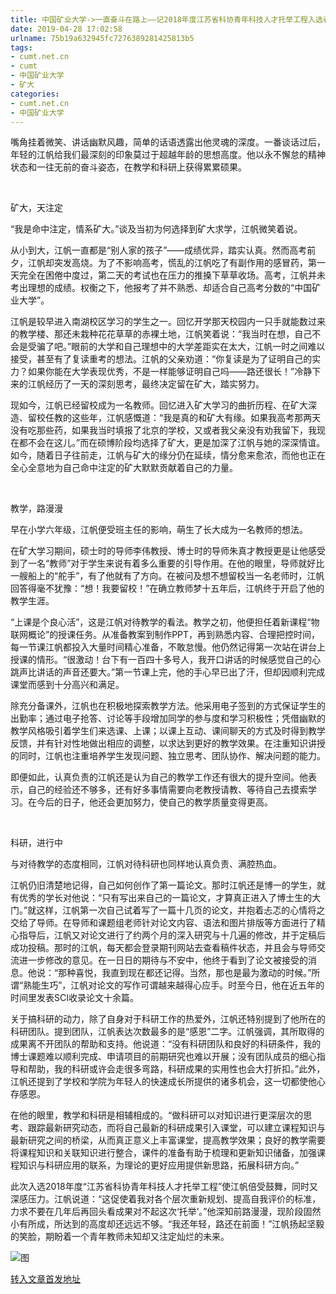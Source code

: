 ```yaml
---
title: 中国矿业大学->一直奋斗在路上——记2018年度江苏省科协青年科技人才托举工程入选者机电学院江帆 | cumt.net.cn
date: 2019-04-28 17:02:58
urlname: 75b19a632945fc7276389281425813b5
tags: 
- cumt.net.cn
- cumt
- 中国矿业大学
- 矿大
categories:
- cumt.net.cn
- 中国矿业大学
---
```


嘴角挂着微笑、讲话幽默风趣，简单的话语透露出他灵魂的深度。一番谈话过后，年轻的江帆给我们最深刻的印象莫过于超越年龄的思想高度。他以永不懈怠的精神状态和一往无前的奋斗姿态，在教学和科研上获得累累硕果。

  

矿大，天注定

“我是命中注定，情系矿大。”谈及当初为何选择到矿大求学，江帆微笑着说。

从小到大，江帆一直都是“别人家的孩子”——成绩优异，踏实认真。然而高考前夕，江帆却突发高烧。为了不影响高考，慌乱的江帆吃了有副作用的感冒药，第一天完全在困倦中度过，第二天的考试也在压力的推搡下草草收场。高考，江帆并未考出理想的成绩。权衡之下，他报考了并不熟悉、却适合自己高考分数的“中国矿业大学”。

江帆是较早进入南湖校区学习的学生之一。回忆开学那天校园内一只手就能数过来的教学楼、那还未栽种花花草草的赤裸土地，江帆笑着说：“我当时在想，自己不会是受骗了吧。”眼前的大学和自己理想中的大学差距实在太大，江帆一时之间难以接受，甚至有了复读重考的想法。江帆的父亲劝道：“你复读是为了证明自己的实力？如果你能在大学表现优秀，不是一样能够证明自己吗——路还很长！”冷静下来的江帆经历了一天的深刻思考，最终决定留在矿大，踏实努力。

现如今，江帆已经留校成为一名教师。回忆进入矿大学习的曲折历程、在矿大深造、留校任教的这些年，江帆感慨道：“我是真的和矿大有缘。如果我高考那两天没有吃那些药，如果我当时填报了北京的学校，又或者我父亲没有劝我留下，我现在都不会在这儿。”而在硕博阶段均选择了矿大，更是加深了江帆与她的深深情谊。如今，随着日子往前走，江帆与矿大的缘分仍在延续，情分愈来愈浓，而他也正在全心全意地为自己命中注定的矿大默默贡献着自己的力量。

  

教学，路漫漫

早在小学六年级，江帆便受班主任的影响，萌生了长大成为一名教师的想法。

在矿大学习期间，硕士时的导师李伟教授、博士时的导师朱真才教授更是让他感受到了一名“教师”对于学生来说有着多么重要的引导作用。在他的眼里，导师就好比一艘船上的“舵手”，有了他就有了方向。在被问及想不想留校当一名老师时，江帆回答得毫不犹豫：“想！我要留校！”在确立教师梦十五年后，江帆终于开启了他的教学生涯。

“上课是个良心活”，这是江帆对待教学的看法。教学之初，他便担任着新课程“物联网概论”的授课任务。从准备教案到制作PPT，再到熟悉内容、合理把控时间，每一节课江帆都投入大量时间精心准备，不敢怠慢。他仍然记得第一次站在讲台上授课的情形。“很激动！台下有一百四十多号人，我开口讲话的时候感觉自己的心跳声比讲话的声音还要大。”第一节课上完，他的手心早已出了汗，但却因顺利完成课堂而感到十分高兴和满足。

除充分备课外，江帆也在积极地探索教学方法。他采用电子签到的方式保证学生的出勤率；通过电子抢答、讨论等手段增加同学的参与度和学习积极性；凭借幽默的教学风格吸引着学生们来选课、上课；以课上互动、课间聊天的方式及时得到教学反馈，并有针对性地做出相应的调整，以求达到更好的教学效果。在注重知识讲授的同时，江帆也注重培养学生发现问题、独立思考、团队协作、解决问题的能力。

即便如此，认真负责的江帆还是认为自己的教学工作还有很大的提升空间。他表示，自己的经验还不够多，还有好多事情需要向老教授请教、等待自己去摸索学习。在今后的日子，他还会更加努力，使自己的教学质量变得更高。

  

科研，进行中

与对待教学的态度相同，江帆对待科研也同样地认真负责、满腔热血。

江帆仍旧清楚地记得，自己如何创作了第一篇论文。那时江帆还是博一的学生，就有优秀的学长对他说：“只有写出来自己的一篇论文，才算真正进入了博士生的大门。”就这样，江帆第一次自己试着写了一篇十几页的论文，并抱着忐忑的心情将之交给了导师。在导师和课题组老师针对论文内容、语法和图片排版等方面进行了精心指导后，江帆又对论文进行了约两个月的深入研究与十几遍的修改，并于定稿后成功投稿。那时的江帆，每天都会登录期刊网站去查看稿件状态，并且会与导师交流进一步修改的意见。在一日日的期待与不安中，他终于看到了论文被接受的消息。他说：“那种喜悦，我直到现在都还记得。当然，那也是最为激动的时候。”所谓“熟能生巧”，江帆对论文的写作可谓越来越得心应手。时至今日，他在近五年的时间里发表SCI收录论文十余篇。

关于搞科研的动力，除了自身对于科研工作的热爱外，江帆还特别提到了他所在的科研团队。提到团队，江帆表达次数最多的是“感恩”二字。江帆强调，其所取得的成果离不开团队的帮助和支持。他说道：“没有科研团队和良好的科研条件，我的博士课题难以顺利完成、申请项目的前期研究也难以开展；没有团队成员的细心指导和帮助，我的科研或许会走很多弯路，科研成果的实用性也会大打折扣。”此外，江帆还提到了学校和学院为年轻人的快速成长所提供的诸多机会，这一切都使他心存感恩。

在他的眼里，教学和科研是相辅相成的。“做科研可以对知识进行更深层次的思考、跟踪最新研究动态，而将自己最新的科研成果引入课堂，可以建立课程知识与最新研究之间的桥梁，从而真正意义上丰富课堂，提高教学效果；良好的教学需要将课程知识和关联知识进行整合，课件的准备有助于梳理和更新知识储备，加强课程知识与科研应用的联系，为理论的更好应用提供新思路，拓展科研方向。”

此次入选2018年度“江苏省科协青年科技人才托举工程”使江帆倍受鼓舞，同时又深感压力。江帆说道：“这促使着我对各个层次重新规划、提高自我评价的标准，力求不要在几年后再回头看成果对不起这次‘托举’。”他深知前路漫漫，现阶段固然小有所成，所达到的高度却还远远不够。“我还年轻，路还在前面！”江帆扬起坚毅的笑脸，期盼着一个青年教师未知却又注定灿烂的未来。

![图](http://xwzx.cumt.edu.cn/_upload/article/images/7a/bd/8fb4af0144aa9cd2721b47655e64/67ee2dfd-8bfe-4366-86d5-9438a82f360e.jpg)

[转入文章首发地址](http://xwzx.cumt.edu.cn/cd/35/c521a511285/page.htm)